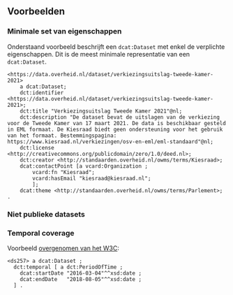 ## Voorbeelden

### Minimale set van eigenschappen

Onderstaand voorbeeld beschrijft een `dcat:Dataset` met enkel de verplichte eigenschappen. Dit is de meest minimale 
representatie van een `dcat:Dataset`.

<aside class="example" title="Minimale set van eigenschappen">

```turtle
<https://data.overheid.nl/dataset/verkiezingsuitslag-tweede-kamer-2021>
	a dcat:Dataset;
	dct:identifier <https://data.overheid.nl/dataset/verkiezingsuitslag-tweede-kamer-2021>;
	dct:title "Verkiezingsuitslag Tweede Kamer 2021"@nl;
	dct:description "De dataset bevat de uitslagen van de verkiezing voor de Tweede Kamer van 17 maart 2021. De data is beschikbaar gesteld in EML formaat. De Kiesraad biedt geen ondersteuning voor het gebruik van het formaat. Bestemmingspagina: https://www.kiesraad.nl/verkiezingen/osv-en-eml/eml-standaard"@nl;
	dct:license <http://creativecommons.org/publicdomain/zero/1.0/deed.nl>;
	dct:creator <http://standaarden.overheid.nl/owms/terms/Kiesraad>;
	dcat:contactPoint [a vcard:Organization ;
		vcard:fn "Kiesraad";
		vcard:hasEmail "kiesraad@kiesraad.nl";
		];
	dcat:theme <http://standaarden.overheid.nl/owms/terms/Parlement>;
.
```
</aside>

### Niet publieke datasets


### Temporal coverage

<aside class="example" title="Temporal coverage">
Voorbeeld <a href="(https://www.w3.org/TR/vocab-dcat-2/#ex-temporal-coverage-closed-interval)">overgenomen van het W3C</a>:

```turtle
<ds257> a dcat:Dataset ;
  dct:temporal [ a dct:PeriodOfTime ;
    dcat:startDate "2016-03-04"^^xsd:date ;
    dcat:endDate   "2018-08-05"^^xsd:date ;
  ] .
```
</aside>